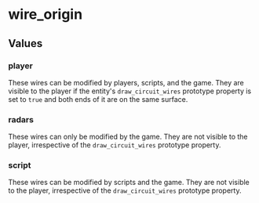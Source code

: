# wire_origin

## Values

### player

These wires can be modified by players, scripts, and the game. They are visible to the player if the entity's `draw_circuit_wires` prototype property is set to `true` and both ends of it are on the same surface.

### radars

These wires can only be modified by the game. They are not visible to the player, irrespective of the `draw_circuit_wires` prototype property.

### script

These wires can be modified by scripts and the game. They are not visible to the player, irrespective of the `draw_circuit_wires` prototype property.

